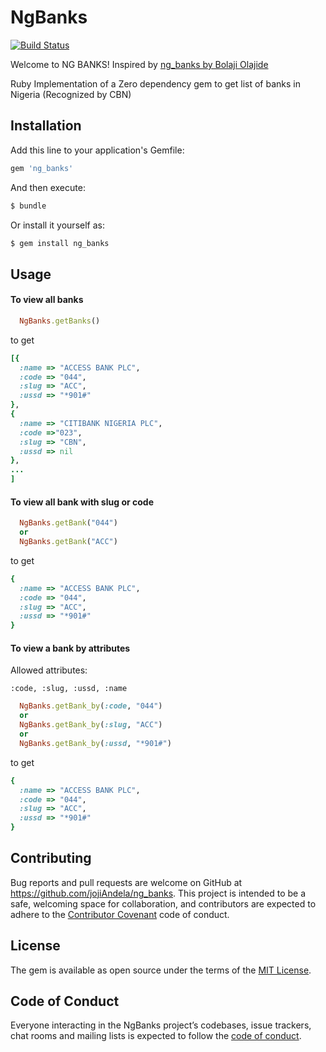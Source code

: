 # NgBanks
[![Build Status](https://www.travis-ci.org/JojiAndela/ng_banks_gem.svg?branch=master)](https://www.travis-ci.org/JojiAndela/ng_banks_gem)

Welcome to NG BANKS! Inspired by [ng_banks by Bolaji Olajide](https://github.com/BolajiOlajide/ng_banks)

Ruby Implementation of a Zero dependency gem to get list of banks in Nigeria (Recognized by CBN)

## Installation

Add this line to your application's Gemfile:

```ruby
gem 'ng_banks'
```

And then execute:
```bash
$ bundle
```

Or install it yourself as:
```bash
$ gem install ng_banks
```
## Usage
#### To view all banks
```ruby
  NgBanks.getBanks()
```
to get
``` ruby
[{
  :name => "ACCESS BANK PLC",
  :code => "044",
  :slug => "ACC",
  :ussd => "*901#"
},
{
  :name => "CITIBANK NIGERIA PLC",
  :code =>"023",
  :slug => "CBN",
  :ussd => nil
},
...
]
```
#### To view all bank with slug or code
```ruby
  NgBanks.getBank("044")
  or
  NgBanks.getBank("ACC")
```
to get
``` ruby
{
  :name => "ACCESS BANK PLC",
  :code => "044",
  :slug => "ACC",
  :ussd => "*901#"
}
```
#### To view a bank by attributes
Allowed attributes:
```
:code, :slug, :ussd, :name
```
```ruby
  NgBanks.getBank_by(:code, "044")
  or
  NgBanks.getBank_by(:slug, "ACC")
  or
  NgBanks.getBank_by(:ussd, "*901#")
```
to get
``` ruby
{
  :name => "ACCESS BANK PLC",
  :code => "044",
  :slug => "ACC",
  :ussd => "*901#"
}
```

## Contributing

Bug reports and pull requests are welcome on GitHub at https://github.com/jojiAndela/ng_banks. This project is intended to be a safe, welcoming space for collaboration, and contributors are expected to adhere to the [Contributor Covenant](http://contributor-covenant.org) code of conduct.

## License

The gem is available as open source under the terms of the [MIT License](https://opensource.org/licenses/MIT).

## Code of Conduct

Everyone interacting in the NgBanks project’s codebases, issue trackers, chat rooms and mailing lists is expected to follow the [code of conduct](https://github.com/[USERNAME]/ng_banks/blob/master/CODE_OF_CONDUCT.md).
